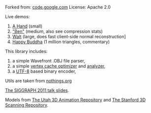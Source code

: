 Forked from: [code.google.com](https://code.google.com/p/webgl-loader/)
License: Apache 2.0

Live demos:

1. [A Hand](http://webgl-loader.googlecode.com/svn/trunk/samples/hand.html) (small)
2. ["Ben"](http://webgl-loader.googlecode.com/svn/trunk/samples/ben.html) (medium, also see compression stats)
3. [Walt](http://webgl-loader.googlecode.com/svn/trunk/samples/walt.html) (large, does fast client-side normal reconstruction]
4. [Happy Buddha](http://webgl-loader.googlecode.com/svn/trunk/samples/happy/happy.html) (1 million triangles, commentary)

This library includes:

1. a simple Wavefront .OBJ file parser,
2. a simple [vertex cache optimizer](http://home.comcast.net/~tom_forsyth/papers/fast_vert_cache_opt.html) and 
[analyzer](https://code.google.com/p/webgl-loader/wiki/FifoCacheAnalysis),
3. a [UTF-8](https://code.google.com/p/webgl-loader/wiki/UtfEight) based binary encoder,

Utils are taken from [nothings.org](http://nothings.org/stb/)

[The SIGGRAPH 2011 talk slides](https://docs.google.com/present/view?id=d4wf4t2_251g4kjtwgs).

Models from [The Utah 3D Animation Repository](http://www.sci.utah.edu/~wald/animrep/) and [The Stanford 3D Scanning Repository](http://graphics.stanford.edu/data/3Dscanrep/).
